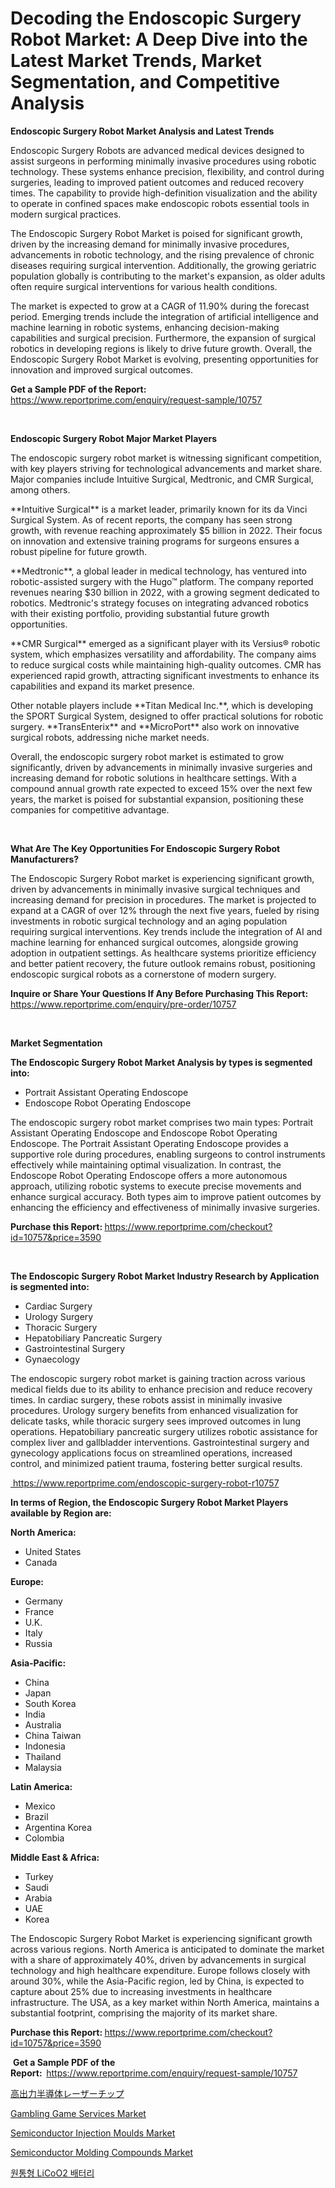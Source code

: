 <p><h1>Decoding the Endoscopic Surgery Robot Market: A Deep Dive into the Latest Market Trends, Market Segmentation, and Competitive Analysis</h1></p><p><strong>Endoscopic Surgery Robot Market Analysis and Latest Trends</strong></p>
<p><p>Endoscopic Surgery Robots are advanced medical devices designed to assist surgeons in performing minimally invasive procedures using robotic technology. These systems enhance precision, flexibility, and control during surgeries, leading to improved patient outcomes and reduced recovery times. The capability to provide high-definition visualization and the ability to operate in confined spaces make endoscopic robots essential tools in modern surgical practices.</p><p>The Endoscopic Surgery Robot Market is poised for significant growth, driven by the increasing demand for minimally invasive procedures, advancements in robotic technology, and the rising prevalence of chronic diseases requiring surgical intervention. Additionally, the growing geriatric population globally is contributing to the market's expansion, as older adults often require surgical interventions for various health conditions.</p><p>The market is expected to grow at a CAGR of 11.90% during the forecast period. Emerging trends include the integration of artificial intelligence and machine learning in robotic systems, enhancing decision-making capabilities and surgical precision. Furthermore, the expansion of surgical robotics in developing regions is likely to drive future growth. Overall, the Endoscopic Surgery Robot Market is evolving, presenting opportunities for innovation and improved surgical outcomes.</p></p>
<p><strong>Get a Sample PDF of the Report:&nbsp;</strong> <a href="https://www.reportprime.com/enquiry/request-sample/10757">https://www.reportprime.com/enquiry/request-sample/10757</a></p>
<p>&nbsp;</p>
<p><strong>Endoscopic Surgery Robot Major Market Players</strong></p>
<p><p>The endoscopic surgery robot market is witnessing significant competition, with key players striving for technological advancements and market share. Major companies include Intuitive Surgical, Medtronic, and CMR Surgical, among others.</p><p>**Intuitive Surgical** is a market leader, primarily known for its da Vinci Surgical System. As of recent reports, the company has seen strong growth, with revenue reaching approximately $5 billion in 2022. Their focus on innovation and extensive training programs for surgeons ensures a robust pipeline for future growth.</p><p>**Medtronic**, a global leader in medical technology, has ventured into robotic-assisted surgery with the Hugo™ platform. The company reported revenues nearing $30 billion in 2022, with a growing segment dedicated to robotics. Medtronic's strategy focuses on integrating advanced robotics with their existing portfolio, providing substantial future growth opportunities.</p><p>**CMR Surgical** emerged as a significant player with its Versius® robotic system, which emphasizes versatility and affordability. The company aims to reduce surgical costs while maintaining high-quality outcomes. CMR has experienced rapid growth, attracting significant investments to enhance its capabilities and expand its market presence.</p><p>Other notable players include **Titan Medical Inc.**, which is developing the SPORT Surgical System, designed to offer practical solutions for robotic surgery. **TransEnterix** and **MicroPort** also work on innovative surgical robots, addressing niche market needs.</p><p>Overall, the endoscopic surgery robot market is estimated to grow significantly, driven by advancements in minimally invasive surgeries and increasing demand for robotic solutions in healthcare settings. With a compound annual growth rate expected to exceed 15% over the next few years, the market is poised for substantial expansion, positioning these companies for competitive advantage.</p></p>
<p>&nbsp;</p>
<p><strong>What Are The Key Opportunities For Endoscopic Surgery Robot Manufacturers?</strong></p>
<p><p>The Endoscopic Surgery Robot market is experiencing significant growth, driven by advancements in minimally invasive surgical techniques and increasing demand for precision in procedures. The market is projected to expand at a CAGR of over 12% through the next five years, fueled by rising investments in robotic surgical technology and an aging population requiring surgical interventions. Key trends include the integration of AI and machine learning for enhanced surgical outcomes, alongside growing adoption in outpatient settings. As healthcare systems prioritize efficiency and better patient recovery, the future outlook remains robust, positioning endoscopic surgical robots as a cornerstone of modern surgery.</p></p>
<p><strong>Inquire or Share Your Questions If Any Before Purchasing This Report:</strong> <a href="https://www.reportprime.com/enquiry/pre-order/10757">https://www.reportprime.com/enquiry/pre-order/10757</a></p>
<p>&nbsp;</p>
<p><strong>Market Segmentation</strong></p>
<p><strong>The Endoscopic Surgery Robot Market Analysis by types is segmented into:</strong></p>
<p><ul><li>Portrait Assistant Operating Endoscope</li><li>Endoscope Robot Operating Endoscope</li></ul></p>
<p><p>The endoscopic surgery robot market comprises two main types: Portrait Assistant Operating Endoscope and Endoscope Robot Operating Endoscope. The Portrait Assistant Operating Endoscope provides a supportive role during procedures, enabling surgeons to control instruments effectively while maintaining optimal visualization. In contrast, the Endoscope Robot Operating Endoscope offers a more autonomous approach, utilizing robotic systems to execute precise movements and enhance surgical accuracy. Both types aim to improve patient outcomes by enhancing the efficiency and effectiveness of minimally invasive surgeries.</p></p>
<p><strong>Purchase this Report:&nbsp;</strong><a href="https://www.reportprime.com/checkout?id=10757&price=3590">https://www.reportprime.com/checkout?id=10757&price=3590</a></p>
<p>&nbsp;</p>
<p><strong>The Endoscopic Surgery Robot Market Industry Research by Application is segmented into:</strong></p>
<p><ul><li>Cardiac Surgery</li><li>Urology Surgery</li><li>Thoracic Surgery</li><li>Hepatobiliary Pancreatic Surgery</li><li>Gastrointestinal Surgery</li><li>Gynaecology</li></ul></p>
<p><p>The endoscopic surgery robot market is gaining traction across various medical fields due to its ability to enhance precision and reduce recovery times. In cardiac surgery, these robots assist in minimally invasive procedures. Urology surgery benefits from enhanced visualization for delicate tasks, while thoracic surgery sees improved outcomes in lung operations. Hepatobiliary pancreatic surgery utilizes robotic assistance for complex liver and gallbladder interventions. Gastrointestinal surgery and gynecology applications focus on streamlined operations, increased control, and minimized patient trauma, fostering better surgical results.</p></p>
<p><a href="https://www.reportprime.com/endoscopic-surgery-robot-r10757">&nbsp;https://www.reportprime.com/endoscopic-surgery-robot-r10757</a></p>
<p><strong>In terms of Region, the Endoscopic Surgery Robot Market Players available by Region are:</strong></p>
<p>
    <p> <strong> North America: </strong>
        <ul>
            <li>United States</li>
            <li>Canada</li>
        </ul>
        </p> 
    <p> <strong> Europe: </strong>
        <ul>
            <li>Germany</li>
            <li>France</li>
            <li>U.K.</li>
            <li>Italy</li>
            <li>Russia</li>
        </ul>
        </p> 
    <p> <strong> Asia-Pacific: </strong>
        <ul>
            <li>China</li>
            <li>Japan</li>
            <li>South Korea</li>
            <li>India</li>
            <li>Australia</li>
            <li>China Taiwan</li>
            <li>Indonesia</li>
            <li>Thailand</li>
            <li>Malaysia</li>
        </ul>
        </p> 
    <p> <strong> Latin America: </strong>
        <ul>
            <li>Mexico</li>
            <li>Brazil</li>
            <li>Argentina Korea</li>
            <li>Colombia</li>
        </ul>
        </p> 
    <p> <strong> Middle East & Africa: </strong>
        <ul>
            <li>Turkey</li>
            <li>Saudi</li>
            <li>Arabia</li>
            <li>UAE</li>
            <li>Korea</li>
        </ul>
    </p>
    </p>
<p><p>The Endoscopic Surgery Robot Market is experiencing significant growth across various regions. North America is anticipated to dominate the market with a share of approximately 40%, driven by advancements in surgical technology and high healthcare expenditure. Europe follows closely with around 30%, while the Asia-Pacific region, led by China, is expected to capture about 25% due to increasing investments in healthcare infrastructure. The USA, as a key market within North America, maintains a substantial footprint, comprising the majority of its market share.</p></p>
<p><strong>Purchase this Report: </strong><a href="https://www.reportprime.com/checkout?id=10757&price=3590">https://www.reportprime.com/checkout?id=10757&price=3590</a></p>
<p>&nbsp;<strong>Get a Sample PDF of the Report:&nbsp;&nbsp;</strong><a href="https://www.reportprime.com/enquiry/request-sample/10757">https://www.reportprime.com/enquiry/request-sample/10757</a></p>
<p><strong></strong></p>
<p><p><a href="https://medium.com/@evekerluke2023/high-power-semiconductor-laser-chip-bbabe74b8115">高出力半導体レーザーチップ</a></p><p><a href="https://medium.com/@doristurner71/the-global-gambling-game-services-market-identifies-drivers-restraints-opportunities-and-3fb0a2636a19">Gambling Game Services Market</a></p><p><a href="https://issuu.com/reportprime-2/docs/semiconductor-injection-moulds-mark_4400752ee3174f">Semiconductor Injection Moulds Market</a></p><p><a href="https://issuu.com/reportprime-2/docs/semiconductor-molding-compounds-mar_332c76681d52cc">Semiconductor Molding Compounds Market</a></p><p><a href="https://medium.com/@greggibson7876/cylindrical-licoo2-battery-market-%EC%9D%98-%EA%B8%80%EB%A1%9C%EB%B2%8C-%EC%8B%9C%EC%9E%A5-%EA%B0%9C%EC%9A%94%EB%8A%94-%EC%A0%84-%EC%84%B8%EA%B3%84-%EB%B0%8F-%EC%A3%BC%EC%9A%94-%EC%8B%9C%EC%9E%A5%EC%9D%98-%EC%82%B0%EC%97%85%EC%97%90-%EC%98%81%ED%96%A5%EC%9D%84-%EB%AF%B8%EC%B9%98%EB%8A%94-%EC%A3%BC%EC%9A%94-%ED%8A%B8%EB%A0%8C%EB%93%9C%EC%97%90-%EB%8C%80%ED%95%9C-%EB%8F%85%ED%8A%B9%ED%95%9C-%EA%B4%80%EC%A0%90%EC%9D%84-%EC%A0%9C%EA%B3%B5%ED%95%A9%EB%8B%88%EB%8B%A4-5f6d2c8558fe">원통형 LiCoO2 배터리</a></p></p>